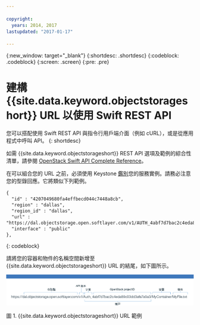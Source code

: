 ```yaml
---

copyright:
  years: 2014, 2017
lastupdated: "2017-01-17"

---
```

{:new_window: target="_blank"}
{:shortdesc: .shortdesc}
{:codeblock: .codeblock}
{:screen: .screen}
{:pre: .pre}


# 建構 {{site.data.keyword.objectstorageshort}} URL 以使用 Swift REST API

您可以搭配使用 Swift REST API 與指令行用戶端介面（例如 cURL），或是從應用程式中呼叫 API。
{: shortdesc}


如需 {{site.data.keyword.objectstorageshort}} REST API 選項及範例的綜合性清單，請參閱 [OpenStack Swift API Complete Reference](http://developer.openstack.org/api-ref-objectstorage-v1.html)。

在可以組合您的 URL 之前，必須使用 Keystone [鑑別](/docs/services/ObjectStorage/os_authenticate.html)您的服務實例。請務必注意您的型錄回應。它將類似下列範例。

```
{
  "id" : "4207049680fa4effbecd044c7448a8cb",
  "region" : "dallas",
  "region_id" : "dallas",
  "url" : "https://dal.objectstorage.open.softlayer.com/v1/AUTH_4abf7d7bac2c4eda89c03dd3afa7a0a3",
  "interface" : "public"
},
```
{: codeblock}


請將您的容器和物件的名稱空間新增至 {{site.data.keyword.objectstorageshort}} URL 的結尾，如下圖所示。

![範例影像中所顯示的 {{site.data.keyword.objectstorageshort}} URL 部分](images/Swift_URL.png)

圖 1. {{site.data.keyword.objectstorageshort}} URL 範例

